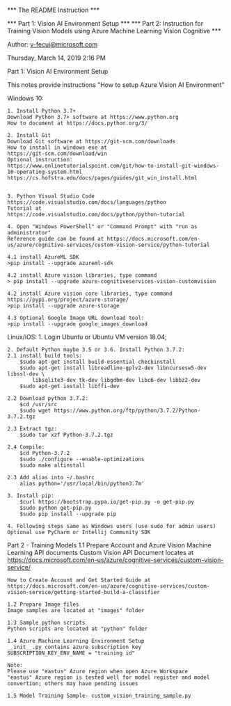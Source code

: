 *** The README Instruction ***

*** Part 1: Vision AI Environment Setup ***
*** Part 2: Instruction for Training Vision Models using Azure Machine Learning Vision Cognitive ***

Author: v-fecui@microsoft.com

Thursday, March 14, 2019
2:16 PM

Part 1: Vision AI Environment Setup

This notes provide instructions "How to setup Azure Vision AI Environment"

Windows 10:

	1. Install Python 3.7+
	Download Python 3.7+ software at https://www.python.org
	How to document at https://docs.python.org/3/

	2. Install Git
	Download Git software at https://git-scm.com/downloads
	How to install in windows exe at
	https://git-scm.com/download/win
	Optional instruction:
	https://www.onlinetutorialspoint.com/git/how-to-install-git-windows-10-operating-system.html
	https://cs.hofstra.edu/docs/pages/guides/git_win_install.html


	3. Python Visual Studio Code
	https://code.visualstudio.com/docs/languages/python
	Tutorial at
	https://code.visualstudio.com/docs/python/python-tutorial

	4. Open "Windows PowerShell" or "Command Prompt" with "run as administrator"
	Reference guide can be found at https://docs.microsoft.com/en-us/azure/cognitive-services/custom-vision-service/python-tutorial

	4.1 install AzureML SDK
	>pip install --upgrade azureml-sdk

	4.2 install Azure vision libraries, type command
	> pip install --upgrade azure-cognitiveservices-vision-customvision

	4.2 install Azure vision core libraries, type command https://pypi.org/project/azure-storage/
	>pip install --upgrade azure-storage

	4.3 Optional Google Image URL download tool:
	>pip install --upgrade google_images_download


Linux/iOS:
	1. Login Ubuntu or Ubuntu VM version 18.04;

	2. Default Python maybe 3.5 or 3.6. Install Python 3.7.2:
	2.1 install build tools:
		$sudo apt-get install build-essential checkinstall
		$sudo apt-get install libreadline-gplv2-dev libncursesw5-dev libssl-dev \
		    libsqlite3-dev tk-dev libgdbm-dev libc6-dev libbz2-dev
		$sudo apt-get install libffi-dev

	2.2 Download python 3.7.2:
		$cd /usr/src
		$sudo wget https://www.python.org/ftp/python/3.7.2/Python-3.7.2.tgz

	2.3 Extract tgz:
		$sudo tar xzf Python-3.7.2.tgz

	2.4 Compile:
		$cd Python-3.7.2
		$sudo ./configure --enable-optimizations
		$sudo make altinstall

	2.3 Add alias into ~/.bashrc
		alias python='/usr/local/bin/python3.7m'

	3. Install pip:
		$curl https://bootstrap.pypa.io/get-pip.py -o get-pip.py
		$sudo python get-pip.py
		$sudo pip install --upgrade pip

	4. Following steps same as Windows users (use sudo for admin users)
	Optional use PyCharm or Intellij Community SDK


Part 2 - Training Models
	1.1 Prepare Account and Azure Vision Machine Learning API documents
	Custom Vision API Document locates at 
	https://docs.microsoft.com/en-us/azure/cognitive-services/custom-vision-service/

	How to Create Account and Get Started Guide at
	https://docs.microsoft.com/en-us/azure/cognitive-services/custom-vision-service/getting-started-build-a-classifier

	1.2 Prepare Image files
	Image samples are located at "images" folder

	1.3 Sample python scripts
	Python scripts are located at "python" folder
	
	1.4 Azure Machine Learning Environment Setup
	__init__.py contains azure subscription key
	SUBSCRIPTION_KEY_ENV_NAME = "training id"

	Note:
	Please use "eastus" Azure region when open Azure Workspace
	"eastus" Azure region is tested well for model register and model convertion; others may have pending issues
	
	1.5 Model Training Sample- custom_vision_training_sample.py
